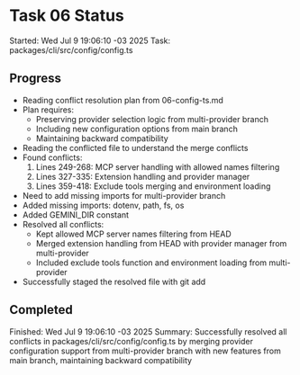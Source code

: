 # Task 06 Status

Started: Wed Jul 9 19:06:10 -03 2025
Task: packages/cli/src/config/config.ts

## Progress

- Reading conflict resolution plan from 06-config-ts.md
- Plan requires:
  - Preserving provider selection logic from multi-provider branch
  - Including new configuration options from main branch
  - Maintaining backward compatibility
- Reading the conflicted file to understand the merge conflicts
- Found conflicts:
  1. Lines 249-268: MCP server handling with allowed names filtering
  2. Lines 327-335: Extension handling and provider manager
  3. Lines 359-418: Exclude tools merging and environment loading
- Need to add missing imports for multi-provider branch
- Added missing imports: dotenv, path, fs, os
- Added GEMINI_DIR constant
- Resolved all conflicts:
  - Kept allowed MCP server names filtering from HEAD
  - Merged extension handling from HEAD with provider manager from multi-provider
  - Included exclude tools function and environment loading from multi-provider
- Successfully staged the resolved file with git add

## Completed

Finished: Wed Jul 9 19:06:10 -03 2025
Summary: Successfully resolved all conflicts in packages/cli/src/config/config.ts by merging provider configuration support from multi-provider branch with new features from main branch, maintaining backward compatibility
